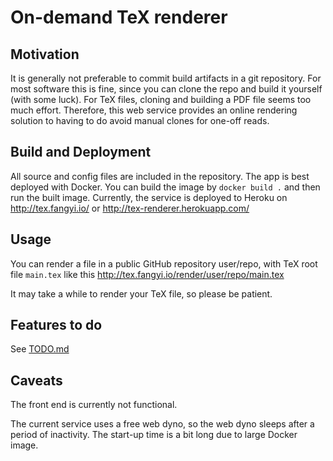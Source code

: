 # On-demand TeX renderer

## Motivation
It is generally not preferable to commit build artifacts in a git repository.
For most software this is fine, since you can clone the repo and build it
yourself (with some luck).
For TeX files, cloning and building a PDF file seems too much effort.
Therefore, this web service provides an online rendering solution to having to
do avoid manual clones for one-off reads.

## Build and Deployment
All source and config files are included in the repository.
The app is best deployed with Docker.
You can build the image by `docker build .` and then run the built image.
Currently, the service is deployed to Heroku on http://tex.fangyi.io/ or
http://tex-renderer.herokuapp.com/

## Usage
You can render a file in a public GitHub repository user/repo, with TeX root
file `main.tex` like this
http://tex.fangyi.io/render/user/repo/main.tex

It may take a while to render your TeX file, so please be patient.

## Features to do
See [TODO.md](TODO.md)

## Caveats
The front end is currently not functional.

The current service uses a free web dyno, so the web dyno sleeps after a period
of inactivity.
The start-up time is a bit long due to large Docker image.
